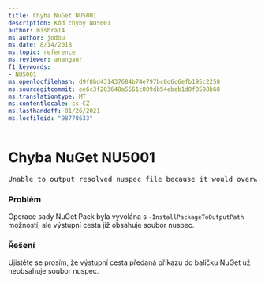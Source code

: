 ```yaml
---
title: Chyba NuGet NU5001
description: Kód chyby NU5001
author: mishra14
ms.author: jodou
ms.date: 8/14/2018
ms.topic: reference
ms.reviewer: anangaur
f1_keywords:
- NU5001
ms.openlocfilehash: d9f8bd431437684b74e797bc0d6c6efb195c2258
ms.sourcegitcommit: ee6c3f203648a5561c809db54ebeb1d0f0598b68
ms.translationtype: MT
ms.contentlocale: cs-CZ
ms.lasthandoff: 01/26/2021
ms.locfileid: "98778633"
---
```

# <a name="nuget-error-nu5001"></a>Chyba NuGet NU5001
<pre>Unable to output resolved nuspec file because it would overwrite the original at 'F:\project\project.nuspec'.</pre>

### <a name="issue"></a>Problém

Operace sady NuGet Pack byla vyvolána s `-InstallPackageToOutputPath` možností, ale výstupní cesta již obsahuje soubor nuspec.


### <a name="solution"></a>Řešení

Ujistěte se prosím, že výstupní cesta předaná příkazu do balíčku NuGet už neobsahuje soubor nuspec.

